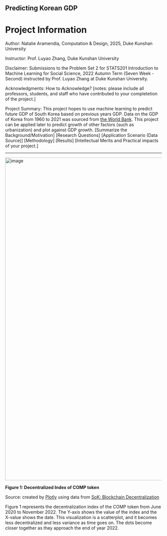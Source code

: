 ## Predicting Korean GDP

# Project Information

Author: Natalie Aramendia, Computation & Design, 2025, Duke Kunshan University

Instructor: Prof. Luyao Zhang, Duke Kunshan University

Disclaimer: Submissions to the Problem Set 2 for STATS201 Introduction to Machine Learning for Social Science, 2022 Autumn Term (Seven Week - Second) instructed by Prof. Luyao Zhang at Duke Kunshan University.

Acknowledgments: How to Acknowledge? [notes: please include all professors, students, and staff who have contributed to your completetion of the project.]

Project Summary:
This project hopes to use machine learning to predict future GDP of South Korea based on previous years GDP. Data on the GDP of Korea from 1960 to 2021 was sourced from [the World Bank](https://data.worldbank.org/indicator/NY.GDP.MKTP.CD). This project can be applied later to predict growth of other factors (such as urbanization) and plot against GDP growth. 
[Summarize the Background/Motivation]
[Research Questions]
[Application Scenario (Data Source)]
[Methodology]
[Results]
[Intellectual Merits and Practical impacts of your project.]

--------------------
<img width="1034" alt="image" src="https://user-images.githubusercontent.com/89420894/203839806-acb2b731-b3ea-4ecd-8c66-b044f25da923.png">

**Figure 1: Decentralized Index of COMP token**

Source: created by [Plotly](https://plotly.com/python/line-and-scatter/) using data from [SoK: Blockchain Decentralization](https://arxiv.org/abs/2205.04256)

Figure 1 represents the decentralization index of the COMP token from June 2020 to November 2022. The Y-axis shows the value of the index and the X-value shows the date. This visualization is a scatterplot, and it becomes less decentralized and less variance as time goes on. The dots become closer together as they approach the end of year 2022.



